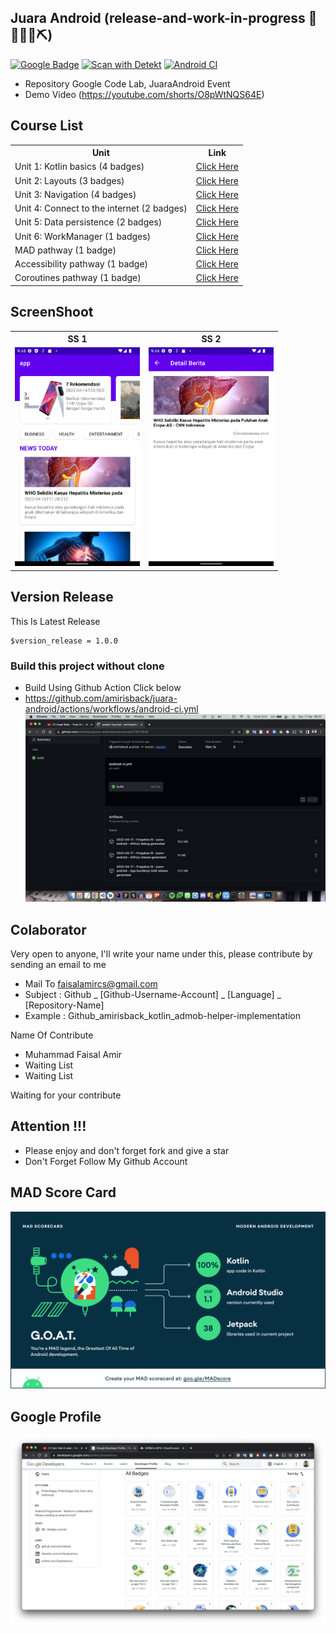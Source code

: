 ## Juara Android (release-and-work-in-progress 👷🔧️👷‍♀️⛏)
[![Google Badge](https://img.shields.io/badge/Google%20Profile-faisalamircs-orange?style=flat-square)](https://g.dev/faisalamircs)
[![Scan with Detekt](https://github.com/amirisback/juara-android/actions/workflows/detekt.yml/badge.svg)](https://github.com/amirisback/juara-android/actions/workflows/detekt.yml)
[![Android CI](https://github.com/amirisback/juara-android/actions/workflows/android-ci.yml/badge.svg)](https://github.com/amirisback/juara-android/actions/workflows/android-ci.yml)

- Repository Google Code Lab, JuaraAndroid Event
- Demo Video (https://youtube.com/shorts/O8pWtNQS64E)

## Course List
<table>
    <tr>
        <th>Unit</th>
        <th>Link</th>
    </tr>
    <tr>
        <td>Unit 1: Kotlin basics (4 badges)</td>
        <td><a href="https://developer.android.com/courses/android-basics-kotlin/unit-1?authuser=2">Click Here</td>
    </tr>
    <tr>
        <td>Unit 2: Layouts (3 badges)</td>
        <td><a href="https://developer.android.com/courses/android-basics-kotlin/unit-3?authuser=2">Click Here</td>
    </tr>
    <tr>
        <td>Unit 3: Navigation (4 badges)</td>
        <td><a href="https://developer.android.com/courses/android-basics-kotlin/unit-3?authuser=2">Click Here</td>
    </tr>
    <tr>
        <td>Unit 4: Connect to the internet (2 badges)</td>
        <td><a href="https://developer.android.com/courses/android-basics-kotlin/unit-4?authuser=2">Click Here</td>
    </tr>
    <tr>
        <td>Unit 5: Data persistence (2 badges)</td>
        <td><a href="https://developer.android.com/courses/android-basics-kotlin/unit-5?authuser=2">Click Here</td>
    </tr>
    <tr>
        <td>Unit 6: WorkManager (1 badges)</td>
        <td><a href="https://developer.android.com/courses/android-basics-kotlin/unit-6?authuser=2">Click Here</td>
    </tr>
    <tr>
        <td>MAD pathway (1 badge)</td>
        <td><a href="https://developer.android.com/courses/pathways/android-architecture">Click Here</td>
    </tr>
    <tr>
        <td>Accessibility pathway (1 badge)</td>
        <td><a href="https://developer.android.com/courses/pathways/make-your-android-app-accessible">Click Here</td>
    </tr>
    <tr>
        <td>Coroutines pathway (1 badge)</td>
        <td><a href="https://developer.android.com/courses/pathways/android-coroutines">Click Here</td>
    </tr>
    
</table>

## ScreenShoot
<table>

<tr>
    <th>SS 1</th>
    <th>SS 2</th>
</tr>

<tr>
    <td><img width="200px" height="350px" src="docs/image/ss_1.png"></td>
    <td><img width="200px" height="350px" src="docs/image/ss_2.png"></td>
</tr>

</table>

## Version Release
This Is Latest Release

    $version_release = 1.0.0

### Build this project without clone
- Build Using Github Action Click below
- https://github.com/amirisback/juara-android/actions/workflows/android-ci.yml
![](docs/image/github_action.png?raw=true)

## Colaborator
Very open to anyone, I'll write your name under this, please contribute by sending an email to me

- Mail To faisalamircs@gmail.com
- Subject : Github _ [Github-Username-Account] _ [Language] _ [Repository-Name]
- Example : Github_amirisback_kotlin_admob-helper-implementation

Name Of Contribute
- Muhammad Faisal Amir
- Waiting List
- Waiting List

Waiting for your contribute

## Attention !!!
- Please enjoy and don't forget fork and give a star
- Don't Forget Follow My Github Account

## MAD Score Card
![](docs/image/mad_score.png?raw=true)

## Google Profile
![](docs/image/google_profile.png?raw=true)

